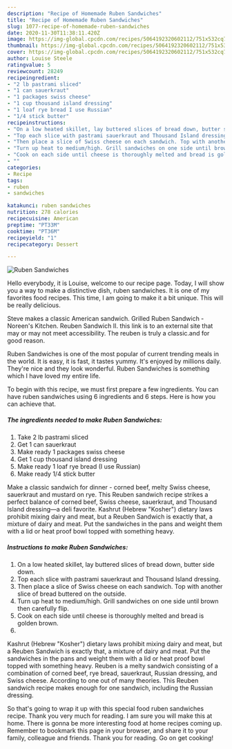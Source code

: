 ```yaml
---
description: "Recipe of Homemade Ruben Sandwiches"
title: "Recipe of Homemade Ruben Sandwiches"
slug: 1077-recipe-of-homemade-ruben-sandwiches
date: 2020-11-30T11:38:11.420Z
image: https://img-global.cpcdn.com/recipes/5064192320602112/751x532cq70/ruben-sandwiches-recipe-main-photo.jpg
thumbnail: https://img-global.cpcdn.com/recipes/5064192320602112/751x532cq70/ruben-sandwiches-recipe-main-photo.jpg
cover: https://img-global.cpcdn.com/recipes/5064192320602112/751x532cq70/ruben-sandwiches-recipe-main-photo.jpg
author: Louise Steele
ratingvalue: 5
reviewcount: 28249
recipeingredient:
- "2 lb pastrami sliced"
- "1 can sauerkraut"
- "1 packages swiss cheese"
- "1 cup thousand island dressing"
- "1 loaf rye bread I use Russian"
- "1/4 stick butter"
recipeinstructions:
- "On a low heated skillet, lay buttered slices of bread down, butter side down."
- "Top each slice with pastrami sauerkraut and Thousand Island dressing."
- "Then place a slice of Swiss cheese on each sandwich. Top with another slice of bread buttered on the outside."
- "Turn up heat to medium/high. Grill sandwiches on one side until brown then carefully flip."
- "Cook on each side until cheese is thoroughly melted and bread is golden brown."
- ""
categories:
- Recipe
tags:
- ruben
- sandwiches

katakunci: ruben sandwiches 
nutrition: 278 calories
recipecuisine: American
preptime: "PT33M"
cooktime: "PT36M"
recipeyield: "1"
recipecategory: Dessert

---
```



![Ruben Sandwiches](https://img-global.cpcdn.com/recipes/5064192320602112/751x532cq70/ruben-sandwiches-recipe-main-photo.jpg)

Hello everybody, it is Louise, welcome to our recipe page. Today, I will show you a way to make a distinctive dish, ruben sandwiches. It is one of my favorites food recipes. This time, I am going to make it a bit unique. This will be really delicious.

Steve makes a classic American sandwich. Grilled Ruben Sandwich - Noreen&#39;s Kitchen. Reuben Sandwich II. this link is to an external site that may or may not meet accessibility. The reuben is truly a classic.and for good reason.

Ruben Sandwiches is one of the most popular of current trending meals in the world. It is easy, it is fast, it tastes yummy. It's enjoyed by millions daily. They're nice and they look wonderful. Ruben Sandwiches is something which I have loved my entire life.


To begin with this recipe, we must first prepare a few ingredients. You can have ruben sandwiches using 6 ingredients and 6 steps. Here is how you can achieve that.

<!--inarticleads1-->

##### The ingredients needed to make Ruben Sandwiches:

1. Take 2 lb pastrami sliced
1. Get 1 can sauerkraut
1. Make ready 1 packages swiss cheese
1. Get 1 cup thousand island dressing
1. Make ready 1 loaf rye bread (I use Russian)
1. Make ready 1/4 stick butter


Make a classic sandwich for dinner - corned beef, melty Swiss cheese, sauerkraut and mustard on rye. This Reuben sandwich recipe strikes a perfect balance of corned beef, Swiss cheese, sauerkraut, and Thousand Island dressing—a deli favorite. Kashrut (Hebrew &#34;Kosher&#34;) dietary laws prohibit mixing dairy and meat, but a Reuben Sandwich is exactly that, a mixture of dairy and meat. Put the sandwiches in the pans and weight them with a lid or heat proof bowl topped with something heavy. 

<!--inarticleads2-->

##### Instructions to make Ruben Sandwiches:

1. On a low heated skillet, lay buttered slices of bread down, butter side down.
1. Top each slice with pastrami sauerkraut and Thousand Island dressing.
1. Then place a slice of Swiss cheese on each sandwich. Top with another slice of bread buttered on the outside.
1. Turn up heat to medium/high. Grill sandwiches on one side until brown then carefully flip.
1. Cook on each side until cheese is thoroughly melted and bread is golden brown.
1. 


Kashrut (Hebrew &#34;Kosher&#34;) dietary laws prohibit mixing dairy and meat, but a Reuben Sandwich is exactly that, a mixture of dairy and meat. Put the sandwiches in the pans and weight them with a lid or heat proof bowl topped with something heavy. Reuben is a melty sandwich consisting of a combination of corned beef, rye bread, sauerkraut, Russian dressing, and Swiss cheese. According to one out of many theories. This Reuben sandwich recipe makes enough for one sandwich, including the Russian dressing. 

So that's going to wrap it up with this special food ruben sandwiches recipe. Thank you very much for reading. I am sure you will make this at home. There is gonna be more interesting food at home recipes coming up. Remember to bookmark this page in your browser, and share it to your family, colleague and friends. Thank you for reading. Go on get cooking!
